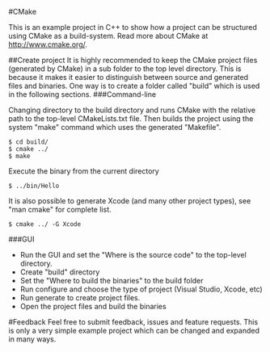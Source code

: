 #CMake

This is an example project in C++ to show how a project can be structured using CMake as a build-system. Read more about CMake at http://www.cmake.org/.

##Create project
It is highly recommended to keep the CMake project files (generated by CMake) in a sub folder to the top level directory. This is because it makes it easier to distinguish between source and generated files and binaries. One way is to create a folder called "build" which is used in the following sections.
###Command-line

Changing directory to the build directory and runs CMake with the relative path to the top-level CMakeLists.txt file. Then builds the project using the system "make" command which uses the generated "Makefile".
	
	$ cd build/
	$ cmake ../ 
	$ make

Execute the binary from the current directory

	$ ../bin/Hello

It is also possible to generate Xcode (and many other project types), see "man cmake" for complete list.
	
	$ cmake ../ -G Xcode

###GUI
- Run the GUI and set the "Where is the source code" to the top-level directory. 
- Create "build" directory
- Set the "Where to build the binaries" to the build folder
- Run configure and choose the type of project (Visual Studio, Xcode, etc)
- Run generate to create project files. 
- Open the project files and build the binaries

#Feedback
Feel free to submit feedback, issues and feature requests. This is only a very simple example project which can be changed and expanded in many ways.